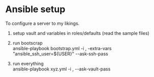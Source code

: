 # Ansible setup 

To configure a server to my likings.

1) setup vault and variables in roles/defaults (read the sample files)

2) run bootscrap<br/>
ansible-playbook bootstrap.yml -i <ip>, -extra-vars "ansible_ssh_user=${USER}" --ask-ssh-pass

3) run everything<br/>
ansible-playbook xyz.yml -i <ip>, --ask-vault-pass

